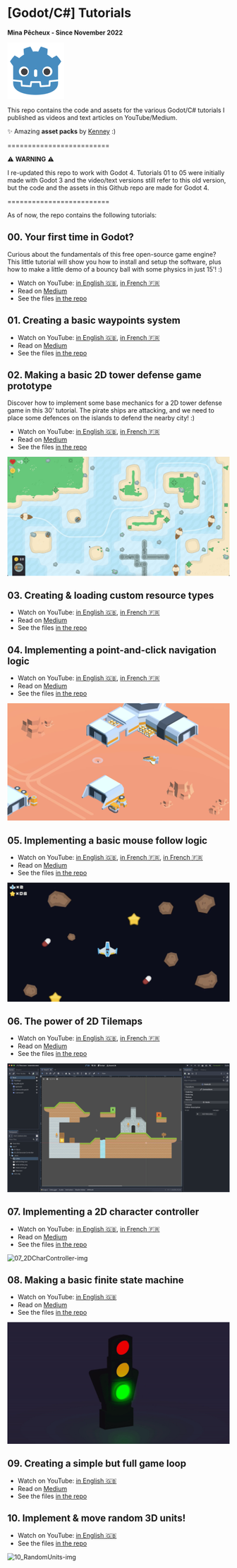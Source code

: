 # [Godot/C#] Tutorials

**Mina Pêcheux - Since November 2022**

<img style="width: 128px" src="doc/godot-small.png" />

This repo contains the code and assets for the various Godot/C# tutorials I published as videos and text articles on YouTube/Medium.

✨ Amazing **asset packs** by [Kenney](https://kenney.nl/) :)

=========================

⚠️ **WARNING** ⚠️

I re-updated this repo to work with Godot 4. Tutorials 01 to 05 were initially made with Godot 3 and the video/text versions still refer to this old version, but the code and the assets in this Github repo are made for Godot 4.

=========================

As of now, the repo contains the following tutorials:

## 00. Your first time in Godot?

Curious about the fundamentals of this free open-source game engine? This little tutorial will show you how to install and setup the software, plus how to make a little demo of a bouncy ball with some physics in just 15'! :)

- Watch on YouTube: [in English 🇬🇧](https://www.youtube.com/watch?v=N3XaN_R38Jc), [in French 🇫🇷](https://www.youtube.com/watch?v=pKjhV6HPPU8)
- Read on [Medium](https://mina-pecheux.medium.com/a-short-beginners-guide-to-discovering-godot-d1bbae89d26a)
- See the files [in the repo](/00-Basic/)

## 01. Creating a basic waypoints system

- Watch on YouTube: [in English 🇬🇧](https://www.youtube.com/watch?v=EZINSDERTW8), [in French 🇫🇷](https://www.youtube.com/watch?v=vvC3uiIkIBQ)
- Read on [Medium](https://mina-pecheux.medium.com/creating-a-waypoints-system-in-godot-c-faac2a44924d)
- See the files [in the repo](/01-Waypoints)

## 02. Making a basic 2D tower defense game prototype

Discover how to implement some base mechanics for a 2D tower defense game in this 30' tutorial. The pirate ships are attacking, and we need to place some defences on the islands to defend the nearby city! :)

- Watch on YouTube: [in English 🇬🇧](https://www.youtube.com/watch?v=N0LHUOcKXAQ), [in French 🇫🇷](https://www.youtube.com/watch?v=_v_EZRkoJ68)
- Read on [Medium](https://mina-pecheux.medium.com/making-a-simple-2d-tower-defense-game-in-godot-c-a70a5a9d2bf3)
- See the files [in the repo](/02-TDBase)

![02_TDBase-img](/doc/02_TDBase-img.jpg)

## 03. Creating & loading custom resource types

- Watch on YouTube: [in English 🇬🇧](https://www.youtube.com/watch?v=yUmY3Gi3z5U), [in French 🇫🇷](https://www.youtube.com/watch?v=myJBzY7bu8k)
- Read on [Medium](https://medium.com/p/creating-loading-custom-data-in-godot-c-ff14de97bc57)
- See the files [in the repo](/03-TDLoadData)

## 04. Implementing a point-and-click navigation logic

- Watch on YouTube: [in English 🇬🇧](https://www.youtube.com/watch?v=ZnM_nXSoXQ0), [in French 🇫🇷](https://www.youtube.com/watch?v=nUvPq5sanJc)
- Read on [Medium](https://mina-pecheux.medium.com/implementing-a-point-and-click-navigation-in-godot-c-166e253b2b45)
- See the files [in the repo](/04-RTSUnitNavigation/)

![04_RTSUnitNavigation-img](/doc/04_RTSUnitNavigation-img.jpg)

## 05. Implementing a basic mouse follow logic

- Watch on YouTube: [in English 🇬🇧](https://youtu.be/FuuxC4G60lU), [in French 🇫🇷](https://youtu.be/3_7Z0IIT8Rg), [in French 🇫🇷](https://youtu.be/3_7Z0IIT8Rg)
- Read on [Medium](https://mina-pecheux.medium.com/implementing-a-basic-mouse-follow-logic-in-godot-c-ae51f0859a95)
- See the files [in the repo](/05-MouseFollow/)

![05_MouseFollow-img](/doc/05_MouseFollow-img.jpg)

## 06. The power of 2D Tilemaps

- Watch on YouTube: [in English 🇬🇧](https://www.youtube.com/watch?v=DhD8ltK3NWo), [in French 🇫🇷](https://www.youtube.com/watch?v=vFhg3nwwsWw)
- Read on [Medium](https://mina-pecheux.medium.com/the-power-of-godots-2d-tilemaps-997dd2293e82)
- See the files [in the repo](/06-2DTilemaps/)

![06_2DTilemaps-img](/doc/06_Tilemaps.png)

## 07. Implementing a 2D character controller

- Watch on YouTube: [in English 🇬🇧](https://youtu.be/b7UNuZ-s_Kg), [in French 🇫🇷](https://www.youtube.com/watch?v=aa03rwqeAtA)
- Read on [Medium](https://mina-pecheux.medium.com/implementing-a-simple-2d-character-controller-godot-4-c-9f4fe4f24288)
- See the files [in the repo](/07-2DCharacterController/)

![07_2DCharController-img](/doc/07_2DCharController.gif)

## 08. Making a basic finite state machine

- Watch on YouTube: [in English 🇬🇧](https://www.youtube.com/watch?v=Kcg1SEgDqyk)
- Read on [Medium](https://mina-pecheux.medium.com/making-a-basic-finite-state-machine-godot4-c-fe5ccc0e8cd7)
- See the files [in the repo](/08-FSM/)

![08_FSM-img](/doc/08_FSM.gif)

## 09. Creating a simple but full game loop

- Watch on YouTube: [in English 🇬🇧](https://www.youtube.com/watch?v=_hkSCSvk4_4)
- Read on [Medium](https://medium.com/p/4d5586c67f79)
- See the files [in the repo](/09-GameLoop/)

## 10. Implement & move random 3D units!

- Watch on YouTube: [in English 🇬🇧](https://www.youtube.com/watch?v=v7EUsWQKRko)
- See the files [in the repo](/10-RandomUnits/)

![10_RandomUnits-img](/doc/10_RandomUnits.gif)
